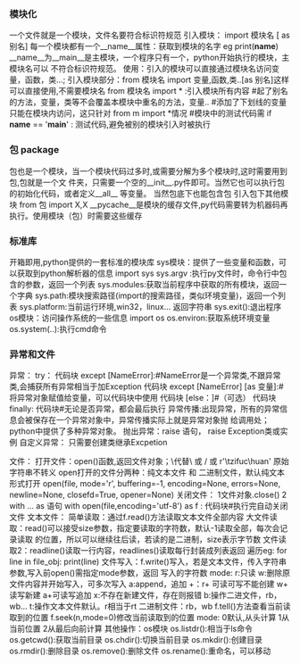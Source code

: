 ### 模块化
一个文件就是一个模块，文件名要符合标识符规范
引入模块： import 模块名 [ as 别名]
每一个模块都有一个__name__属性：获取到模块的名字 eg print(__name__)
__name__为__main__是主模块，一个程序只有一个，python开始执行的模块，主模块名可以
不符合标识符规范。
使用：引入的模块可以直接通过模块名访问变量，函数，类...;
引入模块部分：from 模块名 import 变量,函数,类..[as 别名]这样可以直接使用,不需要模块名
                    from 模块名 import * :引入模块所有内容
#起了别名的方法，变量，类等不会覆盖本模块中重名的方法，变量..
#添加了下划线的变量只能在模块内访问，这只针对 from m import *情况
#模块中的测试代码需 if __name__ == '__main__' : 测试代码,避免被别的模块引入时被执行


### 包 package

包也是一个模块，当一个模块代码过多时,或需要分解为多个模块时,这时需要用到包,包就是一个文
件夹，只需要一个空的__init__.py件即可。当然它也可以执行包的初始化代码，或者定义__all__ 
等变量。
当然包底下也能包含包
引入包下其他模块 from 包 import X,X
__pycache__是模块的缓存文件,py代码需要转为机器码再执行。使用模块（包）时需要这些缓存


### 标准库
开箱即用,python提供的一套标准的模块库
sys模块：提供了一些变量和函数，可以获取到python解析器的信息
   import sys
  sys.argv :执行py文件时，命令行中包含的参数，返回一个列表
  sys.modules:获取当前程序中获取的所有模块，返回一个字典
  sys.path:模块搜索路径(import的搜索路径，类似环境变量)，返回一个列表
  sys.platform:当前运行环境,win32，linux... 返回字符串
  sys.exit():退出程序
os模块：访问操作系统的一些信息
  import os
  os.environ:获取系统环境变量
  os.system(..):执行cmd命令

### 异常和文件
异常：
try：
  代码块
except [NameError]:#NameError是一个异常类,不跟异常类,会捕获所有异常相当于加Exception
  代码块
except [NameError] [as 变量]:#将异常对象赋值给变量，可以代码块中使用 
  代码块
[else：]#（可选）
  代码块
finally:
  代码块#无论是否异常，都会最后执行
异常传播:出现异常，所有的异常信息会被保存在一个异常对象中，异常传播实际上就是异常对象抛
给调用处；python中提供了多种异常对象。
抛出异常：raise 语句， raise Exception类或实例
自定义异常： 只需要创建类继承Excpetion

文件：
打开文件：open()函数,返回文件对象；\\代替\ 或 / 或 r'\tzifuc\huan' 原始字符串不转义
   open打开的文件分两种：纯文本文件 和 二进制文件，默认纯文本形式打开
   open(file, mode='r', buffering=-1, encoding=None, errors=None, newline=None,
    closefd=True, opener=None)
关闭文件： 
        1文件对象.close()
        2 with ... as 语句 with open(file,encoding='utf-8') as f :
                             代码块#执行完自动关闭文件
文本文件：
 简单读取：通过f.read()方法读取文本文件全部内容
 大文件读取：read()可以接受size参数，指定要读取的字符数，默认-1读取全部，每次会记录读取
          的位置，所以可以继续往后读，若读的是二进制，size表示字节数
 文件读取2：readline()读取一行内容，readlines()读取每行封装成列表返回
          遍历eg: for line in file_obj:
                    print(line)
 文件写入：f.write()写入，若是文本文件，传入字符串参数,写入前open()需指定mode参数，返回
         写入的字符数
         mode:
            r:只读
            w:删除原文件内容并开始写入，可多次写入
            a:append，追加
            +：r+ 可读可写不能创建 w+ 读写新建 a+可读写追加
            x:不存在新建文件，存在则报错
            b:操作二进文件，rb，wb...
            t:操作文本文件默认。r相当于rt
二进制文件：rb，wb
f.tell()方法查看当前读取到的位置
f.seek(n,mode=0)修改当前读取到的位置 mode: 0默认,从头计算 1从当前位置 2从最后向前计算
其他操作：os模块
  os.listdr():相当于ls命令
  os.getcwd():获取当前目录
  os.chdir():切换当前目录
  os.mkdir():创建目录
  os.rmdir():删除目录
  os.remove():删除文件
  os.rename():重命名，可以移动





 